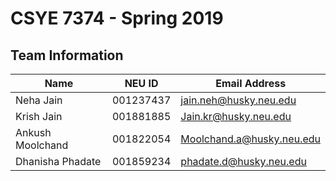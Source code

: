 # CSYE 7374 - Spring 2019

## Team Information

| Name | NEU ID | Email Address |
| --- | --- | --- |
| Neha Jain| 001237437 |jain.neh@husky.neu.edu|
| Krish Jain| 001881885 |Jain.kr@husky.neu.edu |
| Ankush Moolchand |001822054 |Moolchand.a@husky.neu.edu |
| Dhanisha Phadate| 001859234 |phadate.d@husky.neu.edu |

